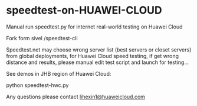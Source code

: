 # speedtest-on-HUAWEI-CLOUD
Manual run speedtest.py for internet real-world testing on Huawei Cloud

Fork form sivel /speedtest-cli

Speedtest.net may choose wrong server list (best servers or closet servers) from global deployments, for Huawei Cloud speed testing, if get wrong distance and results, please manual edit test script and launch for testing...

See demos in JHB region of Huawei Cloud:

python speedtest-hwc.py

Any questions please contact lihexin1@huaweicloud.com

